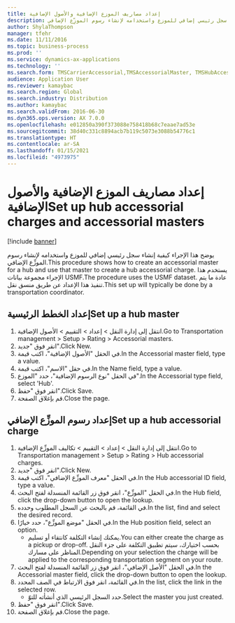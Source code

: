 ```yaml
---
title: إعداد مصاريف الموزع الإضافية والأصول الإضافية
description: يوضح هذا الإجراء كيفية إنشاء سجل رئيسي إضافي‬ للموزع واستخدامه لإنشاء رسوم الموزِّع الإضافي‬.
author: ShylaThompson
manager: tfehr
ms.date: 11/11/2016
ms.topic: business-process
ms.prod: ''
ms.service: dynamics-ax-applications
ms.technology: ''
ms.search.form: TMSCarrierAccessorial,TMSAccessorialMaster, TMSHubAccessorial
audience: Application User
ms.reviewer: kamaybac
ms.search.region: Global
ms.search.industry: Distribution
ms.author: kamaybac
ms.search.validFrom: 2016-06-30
ms.dyn365.ops.version: AX 7.0.0
ms.openlocfilehash: e012850a390f373088e758418b68c7eaae7ad53e
ms.sourcegitcommit: 38d40c331c8894acb7b119c5073e3088b54776c1
ms.translationtype: HT
ms.contentlocale: ar-SA
ms.lasthandoff: 01/15/2021
ms.locfileid: "4973975"
---
```

# <a name="set-up-hub-accessorial-charges-and-accessorial-masters"></a><span data-ttu-id="e2582-103">إعداد مصاريف الموزع الإضافية والأصول الإضافية</span><span class="sxs-lookup"><span data-stu-id="e2582-103">Set up hub accessorial charges and accessorial masters</span></span>

[!include [banner](../../includes/banner.md)]

<span data-ttu-id="e2582-104">يوضح هذا الإجراء كيفية إنشاء سجل رئيسي إضافي‬ للموزع واستخدامه لإنشاء رسوم الموزِّع الإضافي‬.</span><span class="sxs-lookup"><span data-stu-id="e2582-104">This procedure shows how to create an accessorial master for a hub and use that master to create a hub accessorial charge.</span></span> <span data-ttu-id="e2582-105">يستخدم هذا الإجراء مجموعة بيانات USMF.</span><span class="sxs-lookup"><span data-stu-id="e2582-105">The procedure uses the USMF dataset.</span></span> <span data-ttu-id="e2582-106">عادة ما يتم تنفيذ هذا الإعداد عن طريق منسق نقل.</span><span class="sxs-lookup"><span data-stu-id="e2582-106">This set up will typically be done by a transportation coordinator.</span></span>


## <a name="set-up-a-hub-master"></a><span data-ttu-id="e2582-107">إعداد الخطط الرئيسية</span><span class="sxs-lookup"><span data-stu-id="e2582-107">Set up a hub master</span></span>
1. <span data-ttu-id="e2582-108">انتقل إلى إدارة النقل > إعداد > التقييم‬ > الأصول الإضافية.</span><span class="sxs-lookup"><span data-stu-id="e2582-108">Go to Transportation management > Setup > Rating > Accessorial masters.</span></span>
2. <span data-ttu-id="e2582-109">انقر فوق "جديد".</span><span class="sxs-lookup"><span data-stu-id="e2582-109">Click New.</span></span>
3. <span data-ttu-id="e2582-110">في الحقل "الأصول الإضافية‬"، اكتب قيمة.</span><span class="sxs-lookup"><span data-stu-id="e2582-110">In the Accessorial master field, type a value.</span></span>
4. <span data-ttu-id="e2582-111">في حقل "الاسم"، اكتب قيمة.</span><span class="sxs-lookup"><span data-stu-id="e2582-111">In the Name field, type a value.</span></span>
5. <span data-ttu-id="e2582-112">في الحقل "نوع الرسوم الإضافية‬"، حدد "الموزع".</span><span class="sxs-lookup"><span data-stu-id="e2582-112">In the Accessorial type field, select 'Hub'.</span></span>
6. <span data-ttu-id="e2582-113">انقر فوق "حفظ".</span><span class="sxs-lookup"><span data-stu-id="e2582-113">Click Save.</span></span>
7. <span data-ttu-id="e2582-114">قم بإغلاق الصفحة.</span><span class="sxs-lookup"><span data-stu-id="e2582-114">Close the page.</span></span>

## <a name="set-up-a-hub-accessorial-charge"></a><span data-ttu-id="e2582-115">إعداد رسوم الموزِّع الإضافي‬</span><span class="sxs-lookup"><span data-stu-id="e2582-115">Set up a hub accessorial charge</span></span>
1. <span data-ttu-id="e2582-116">انتقل إلى إدارة النقل > إعداد > التقييم‬ > تكاليف الموزِّع الإضافية‬.</span><span class="sxs-lookup"><span data-stu-id="e2582-116">Go to Transportation management > Setup > Rating > Hub accessorial charges.</span></span>
2. <span data-ttu-id="e2582-117">انقر فوق "جديد".</span><span class="sxs-lookup"><span data-stu-id="e2582-117">Click New.</span></span>
3. <span data-ttu-id="e2582-118">في الحقل "معرف الموزِّع الإضافي‬‬"، اكتب قيمة.</span><span class="sxs-lookup"><span data-stu-id="e2582-118">In the Hub accessorial ID field, type a value.</span></span>
4. <span data-ttu-id="e2582-119">في الحقل "الموزِّع‬"، انقر فوق زر القائمة المنسدلة لفتح البحث.</span><span class="sxs-lookup"><span data-stu-id="e2582-119">In the Hub field, click the drop-down button to open the lookup.</span></span>
5. <span data-ttu-id="e2582-120">في القائمة، قم بالبحث عن السجل المطلوب وحدده.</span><span class="sxs-lookup"><span data-stu-id="e2582-120">In the list, find and select the desired record.</span></span>
6. <span data-ttu-id="e2582-121">في الحقل "موضع الموزِّع‬"، حدد خيارًا.</span><span class="sxs-lookup"><span data-stu-id="e2582-121">In the Hub position field, select an option.</span></span>
    * <span data-ttu-id="e2582-122">يمكنك إنشاء التكلفة كانتقاء أو تسليم.</span><span class="sxs-lookup"><span data-stu-id="e2582-122">You can either create the charge as a pickup or drop-off.</span></span> <span data-ttu-id="e2582-123">بحسب اختيارك، سيتم تطبيق التكلفة على جزء النقل المناظر على مسارك.</span><span class="sxs-lookup"><span data-stu-id="e2582-123">Depending on your selection the charge will be applied to the corresponding transportation segment on your route.</span></span>  
7. <span data-ttu-id="e2582-124">في الحقل "الأصل الإضافي‬‬"، انقر فوق زر القائمة المنسدلة لفتح البحث.</span><span class="sxs-lookup"><span data-stu-id="e2582-124">In the Accessorial master field, click the drop-down button to open the lookup.</span></span>
8. <span data-ttu-id="e2582-125">في القائمة، انقر فوق الارتباط في الصف المحدد.</span><span class="sxs-lookup"><span data-stu-id="e2582-125">In the list, click the link in the selected row.</span></span>
    * <span data-ttu-id="e2582-126">حدد السجل الرئيسي الذي أنشأته للتوّ.</span><span class="sxs-lookup"><span data-stu-id="e2582-126">Select the master you just created.</span></span>  
9. <span data-ttu-id="e2582-127">انقر فوق "حفظ".</span><span class="sxs-lookup"><span data-stu-id="e2582-127">Click Save.</span></span>
10. <span data-ttu-id="e2582-128">قم بإغلاق الصفحة.</span><span class="sxs-lookup"><span data-stu-id="e2582-128">Close the page.</span></span>

